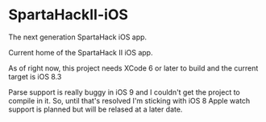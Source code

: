 # SpartaHackII-iOS
The next generation SpartaHack iOS app. 


Current home of the SpartaHack II iOS app. 

As of right now, this project needs XCode 6 or later to build and the current target is iOS 8.3 

Parse support is really buggy in iOS 9 and I couldn't get the project to compile in it. So, until that's resolved I'm sticking with iOS 8
Apple watch support is planned but will be relased at a later date. 
